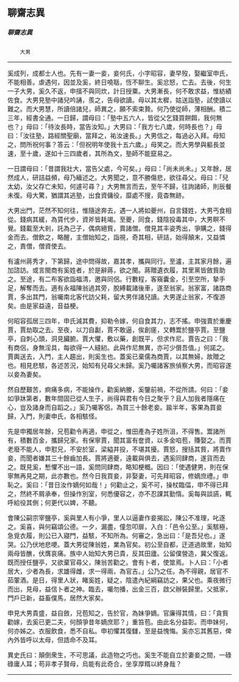 

## 聊齋志異

##### 聊齋志異
　　`大男`

* * *

奚成列，成都士人也。先有一妻一妾，妾何氏，小字昭容，妻早歿，娶繼室申氏，不能相善。虐遇何，因並及奚，終日嘵聒，恆不聊生。奚忿怒，亡去。去後，何生一子大男，奚久不返，申擯不與同炊，計日授粟。大男漸長，何不敢求益，惟紡績佐食。大男見塾中諸兒吟誦，羨之，告母欲讀。母以其太穉，姑送詣塾，試使讀以難之。而大男慧，所讀倍諸兒，師異之，願不索束贄。何乃使從師，薄相酬。積二三年，經書全通。一日歸，謂母曰：「塾中五六人，皆從父乞錢買餅餌，我何無也？」母曰：「待汝長時，當告汝知。」大男曰：「我方七八歲，何時長也？」母曰：「汝往塾，路經關聖廟，當拜之，祐汝速長。」大男信之，每過必入拜。母知之，問所祝何事？答云：「但祝明年使我十五六歲。」母笑之。而大男學與軀長並速，至十歲，遂如十三四歲者，其所為文，塾師不能竄易之。

一日謂母曰：「昔謂我壯大，當告父處，今可矣。」母曰：「尚未尚未。」又年餘，居然成人，研詰益頻，母乃緬述之。大男聞之，意不勝傷悲，欲往尋父。母曰：「兒太幼，汝父存亡未知，何遽可尋？」大男無言而去，至午不歸，往詢諸師，則辰餐未復。母大驚，猶謂其逃塾，出食資傭役，靡處不搜，竟杳無跡。

大男出門，茫然不知何往，惟隨途奔去，遇一人將如夔州，自言錢姓，大男丐食相從。錢病其緩，為賃代步，資斧皆耗竭。至夔，同食，錢陰投毒其中，大男瞑不覺。錢載至大剎，託為己子，偶病絕貲，賣諸僧。僧見其丰姿秀出，爭購之，錢得金而去。僧飲之，略醒，主僧始知之，詣視，奇其相，研詰，始得顛末，又益憐之，責僧，僧資使去。

有瀘州蔣秀才，下第歸，途中問得故，嘉其孝，攜與同行。至瀘，主其家月餘，遍加諮訪。或言閩商有奚姓者，於是辭蔣，欲之閩。蔣贈遺衣履，其里黨皆斂貲助之。至途，有二布客欲詣福清，邀與同侶。行數程，客窺囊金，引至空所，摯手足，解奪而去。適有永福陳翁過其旁，脫縛載諸後車，遂至翁家。翁家富，諸路商賈，多出其門，翁囑南北客代訪父耗，留大男伴諸兒讀。大男遂止翁家，不復游矣。由是家益遠，音益梗。

何昭容孤居三四年，申氏減其費，抑勒令嫁，何自食其力，志不搖。申強賣於重慶賈，賈劫取之去。至夜，以刀自劙，賈不敢逼，俟創瘥，又轉鬻於鹽亭賈。至鹽亭，自刺心頭，洞見臟腑。賈大懼，敷以藥，創既平，但求作尼。賈告之曰：「我有商侶，身無淫具，每欲得一人縫紉。此與作尼無異，亦可少償吾值。」何諾之。賈輿送去，入門，主人趨出，則奚生也。蓋奚已棄儒為商賈，以其無婦，故贈之也。相見悲駭，各述苦況，始知有兒尋父未歸。奚乃囑諸客旅偵察大男，而昭容遂以妾為妻矣。

然自歷艱苦，痾痛多病，不能操作，勸奚納媵，奚鑒前禍，不從所請。何曰：「妾如爭牀第者，數年間固已從人生子，尚得與君有今日之聚乎？且人加我者隱痛在心，豈及諸身而自蹈之。」奚乃囑客侶，為買三十餘老妾。踰半年，客果為買妾歸，入門，則妻申氏，各相駭怪。

先是申獨居年餘，兄苞勸令再適，申從之，惟田產為子姓所沮，不得售。鬻諸所有，積數百金，攜歸兄家。有保寧賈，聞其富有奩資，以多金啗苞，賺娶之。而賈老廢不能人，申懟兄，不安於室，梁縊井投，不堪其擾。賈怒，搜括其貲，將賣作妾，而聞者嫌其三十餘齒加長。賈將適夔，遠載與俱去，遇奚同肆商，遂貨而去之。既見奚，慙懼不出一語，奚問同肆商，略知梗概。因曰：「使遇健男，則在保寧無再見之期，此亦數也。然今日我買妾，非娶妻，可先拜昭容，修嫡庶禮。」申恥之。奚曰：「昔日汝作嫡何如哉！」何勸止之，奚不可，操杖臨偪，申不得已拜之，然終不屑承奉，但操作別室，何悉優容之，亦不忍課其勤惰。奚每與談讌，輒呼給役其側；何更代以婢，不聽。

會陳公嗣宗宰鹽亭，奚與里人有小爭，里人以逼妻作妾揭訟，陳公不准理，叱逐之。奚喜，與何竊頌公德。一夕，漏盡，僮忽叩扉，入白：「邑令公至。」奚駭極，急覓衣履，則公已入寢門，益駭，不知所為。何審之，急出曰：「是吾兒也。」遂哭。公乃伏地悲哽。蓋大男從陳翁姓，業為官矣。初公至自都，迂道過故里，始知兩母皆醮，伏膺哀痛。族中人始知大男已貴，反其田廬。公留僕營造，冀父復返。既而授任鹽亭，又欲棄官尋父，陳翁苦勸之。會有卜者，使筮焉。卜人曰：「小者居大，少者為長，求雄得雌，求一得兩，為官吉。」公乃之任。為不得親，居官不茹葷酒。是日，得里人狀，睹奚姓，疑之，陰遣內紀綱竊訪之，果父也。乘夜微行而出，見母，益信卜者之神。臨去，囑勿播，出金三百，啟父辦裝歸里。父抵家，門戶已新，益畜僕馬，居然大家矣。

申見大男貴盛，益自斂，兄苞知之，告於官，為妹爭嫡。官廉得其情，曰：「貪貲勸嫁，去奚已更二夫，何顏爭昔年嫡庶耶？」重笞苞。由此名分益彰。而申妹何，何亦姊之。衣服飲食，悉不自私。申初懼其復讎，至是益愧悔。奚亦忘其舊惡，俾內外皆呼以太母，但誥命不及耳。

異史氏曰：顛倒衆生，不可思議，此造物之巧也。奚生不能自立於妻妾之間，一碌碌庸人耳；苟非孝子賢母，烏能有此奇合，坐享厚糈以終身哉？

* * *

